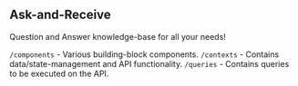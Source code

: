 ## Ask-and-Receive

Question and Answer knowledge-base for all your needs!

`/components` - Various building-block components.
`/contexts` - Contains data/state-management and API functionality.
`/queries` - Contains queries to be executed on the API.